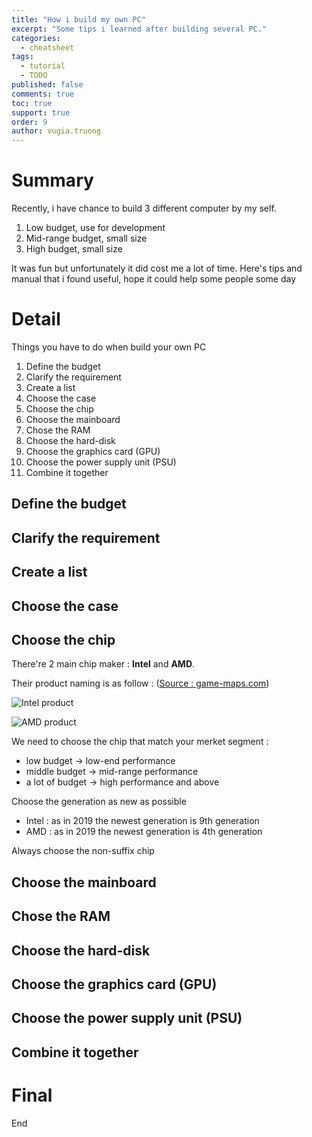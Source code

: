 ```yaml
---
title: "How i build my own PC"
excerpt: "Some tips i learned after building several PC."
categories:
  - cheatsheet
tags:
  - tutorial
  - TODO
published: false
comments: true
toc: true
support: true
order: 9
author: vugia.truong
---
```


# Summary

Recently, i have chance  to build 3 different computer by my self.

1. Low budget, use for development
2. Mid-range budget, small size
3. High budget, small size 

It was fun but unfortunately it did cost me a lot of time. Here's tips and manual that i found useful, hope it could help some people some day

# Detail

Things you have to do when build your own PC

1. Define the budget
2. Clarify the requirement
3. Create a list
4. Choose the case
5. Choose the chip
6. Choose the mainboard
7. Chose the RAM
8. Choose the hard-disk
9. Choose the graphics card (GPU)
10. Choose the power supply unit (PSU)
11. Combine it together

## Define the budget
## Clarify the requirement



## Create a list
## Choose the case
## Choose the chip

There're 2 main chip maker : **Intel** and **AMD**. 

Their product naming is as follow : ([Source : game-maps.com](https://game-maps.com/GamingPC/cpu.asp))

![Intel product](https://game-maps.com/GamingPC/img/cpu-Intel-Core-name-decoding.png)

![AMD product](https://game-maps.com/GamingPC/img/cpu-AMD-Ryzen-name-decoding.png)

We need to choose the chip that match your merket segment :

* low budget -> low-end performance
* middle budget -> mid-range performance
* a lot of budget -> high performance and above

Choose the generation as new as possible

* Intel : as in 2019 the newest generation is 9th generation
* AMD : as in 2019 the newest generation is 4th generation

Always choose the non-suffix chip 

## Choose the mainboard



## Chose the RAM
## Choose the hard-disk
## Choose the graphics card (GPU)
## Choose the power supply unit (PSU)
## Combine it together

# Final 

End
